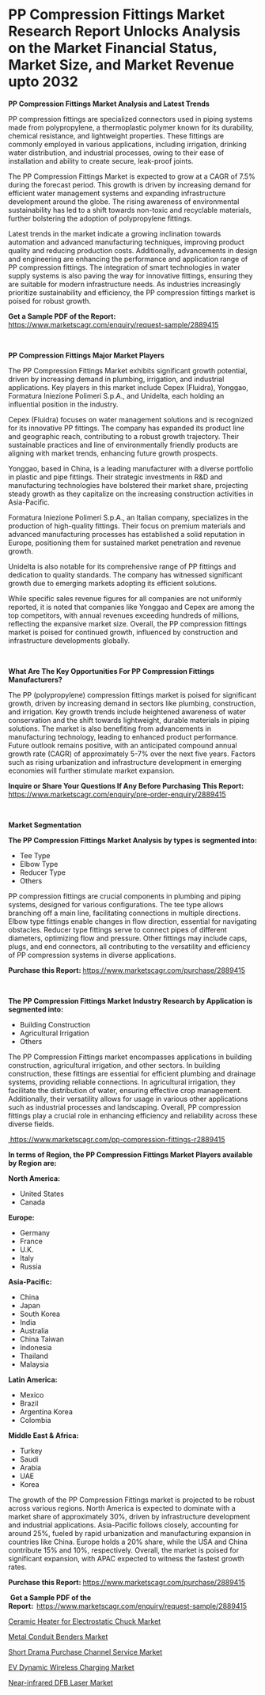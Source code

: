 <p><h1>PP Compression Fittings Market Research Report Unlocks Analysis on the Market Financial Status, Market Size, and Market Revenue upto 2032</h1></p><p><strong>PP Compression Fittings Market Analysis and Latest Trends</strong></p>
<p><p>PP compression fittings are specialized connectors used in piping systems made from polypropylene, a thermoplastic polymer known for its durability, chemical resistance, and lightweight properties. These fittings are commonly employed in various applications, including irrigation, drinking water distribution, and industrial processes, owing to their ease of installation and ability to create secure, leak-proof joints.</p><p>The PP Compression Fittings Market is expected to grow at a CAGR of 7.5% during the forecast period. This growth is driven by increasing demand for efficient water management systems and expanding infrastructure development around the globe. The rising awareness of environmental sustainability has led to a shift towards non-toxic and recyclable materials, further bolstering the adoption of polypropylene fittings.</p><p>Latest trends in the market indicate a growing inclination towards automation and advanced manufacturing techniques, improving product quality and reducing production costs. Additionally, advancements in design and engineering are enhancing the performance and application range of PP compression fittings. The integration of smart technologies in water supply systems is also paving the way for innovative fittings, ensuring they are suitable for modern infrastructure needs. As industries increasingly prioritize sustainability and efficiency, the PP compression fittings market is poised for robust growth.</p></p>
<p><strong>Get a Sample PDF of the Report:&nbsp;</strong> <a href="https://www.marketscagr.com/enquiry/request-sample/2889415?utm_campaign=1944&utm_medium=2&utm_source=Github&utm_content=ia&utm_term=14032025&utm_id=pp-compression-fittings">https://www.marketscagr.com/enquiry/request-sample/2889415</a></p>
<p>&nbsp;</p>
<p><strong>PP Compression Fittings Major Market Players</strong></p>
<p><p>The PP Compression Fittings Market exhibits significant growth potential, driven by increasing demand in plumbing, irrigation, and industrial applications. Key players in this market include Cepex (Fluidra), Yonggao, Formatura Iniezione Polimeri S.p.A., and Unidelta, each holding an influential position in the industry.</p><p>Cepex (Fluidra) focuses on water management solutions and is recognized for its innovative PP fittings. The company has expanded its product line and geographic reach, contributing to a robust growth trajectory. Their sustainable practices and line of environmentally friendly products are aligning with market trends, enhancing future growth prospects.</p><p>Yonggao, based in China, is a leading manufacturer with a diverse portfolio in plastic and pipe fittings. Their strategic investments in R&D and manufacturing technologies have bolstered their market share, projecting steady growth as they capitalize on the increasing construction activities in Asia-Pacific.</p><p>Formatura Iniezione Polimeri S.p.A., an Italian company, specializes in the production of high-quality fittings. Their focus on premium materials and advanced manufacturing processes has established a solid reputation in Europe, positioning them for sustained market penetration and revenue growth.</p><p>Unidelta is also notable for its comprehensive range of PP fittings and dedication to quality standards. The company has witnessed significant growth due to emerging markets adopting its efficient solutions.</p><p>While specific sales revenue figures for all companies are not uniformly reported, it is noted that companies like Yonggao and Cepex are among the top competitors, with annual revenues exceeding hundreds of millions, reflecting the expansive market size. Overall, the PP compression fittings market is poised for continued growth, influenced by construction and infrastructure developments globally.</p></p>
<p>&nbsp;</p>
<p><strong>What Are The Key Opportunities For PP Compression Fittings Manufacturers?</strong></p>
<p><p>The PP (polypropylene) compression fittings market is poised for significant growth, driven by increasing demand in sectors like plumbing, construction, and irrigation. Key growth trends include heightened awareness of water conservation and the shift towards lightweight, durable materials in piping solutions. The market is also benefiting from advancements in manufacturing technology, leading to enhanced product performance. Future outlook remains positive, with an anticipated compound annual growth rate (CAGR) of approximately 5-7% over the next five years. Factors such as rising urbanization and infrastructure development in emerging economies will further stimulate market expansion.</p></p>
<p><strong>Inquire or Share Your Questions If Any Before Purchasing This Report:</strong> <a href="https://www.marketscagr.com/enquiry/pre-order-enquiry/2889415?utm_campaign=1944&utm_medium=2&utm_source=Github&utm_content=ia&utm_term=14032025&utm_id=pp-compression-fittings">https://www.marketscagr.com/enquiry/pre-order-enquiry/2889415</a></p>
<p>&nbsp;</p>
<p><strong>Market Segmentation</strong></p>
<p><strong>The PP Compression Fittings Market Analysis by types is segmented into:</strong></p>
<p><ul><li>Tee Type</li><li>Elbow Type</li><li>Reducer Type</li><li>Others</li></ul></p>
<p><p>PP compression fittings are crucial components in plumbing and piping systems, designed for various configurations. The tee type allows branching off a main line, facilitating connections in multiple directions. Elbow type fittings enable changes in flow direction, essential for navigating obstacles. Reducer type fittings serve to connect pipes of different diameters, optimizing flow and pressure. Other fittings may include caps, plugs, and end connectors, all contributing to the versatility and efficiency of PP compression systems in diverse applications.</p></p>
<p><strong>Purchase this Report:&nbsp;</strong><a href="https://www.marketscagr.com/purchase/2889415?utm_campaign=1944&utm_medium=2&utm_source=Github&utm_content=ia&utm_term=14032025&utm_id=pp-compression-fittings">https://www.marketscagr.com/purchase/2889415</a></p>
<p>&nbsp;</p>
<p><strong>The PP Compression Fittings Market Industry Research by Application is segmented into:</strong></p>
<p><ul><li>Building Construction</li><li>Agricultural Irrigation</li><li>Others</li></ul></p>
<p><p>The PP Compression Fittings market encompasses applications in building construction, agricultural irrigation, and other sectors. In building construction, these fittings are essential for efficient plumbing and drainage systems, providing reliable connections. In agricultural irrigation, they facilitate the distribution of water, ensuring effective crop management. Additionally, their versatility allows for usage in various other applications such as industrial processes and landscaping. Overall, PP compression fittings play a crucial role in enhancing efficiency and reliability across these diverse fields.</p></p>
<p><a href="https://www.marketscagr.com/pp-compression-fittings-r2889415?utm_campaign=1944&utm_medium=2&utm_source=Github&utm_content=ia&utm_term=14032025&utm_id=pp-compression-fittings">&nbsp;https://www.marketscagr.com/pp-compression-fittings-r2889415</a></p>
<p><strong>In terms of Region, the PP Compression Fittings Market Players available by Region are:</strong></p>
<p>
    <p> <strong> North America: </strong>
        <ul>
            <li>United States</li>
            <li>Canada</li>
        </ul>
        </p> 
    <p> <strong> Europe: </strong>
        <ul>
            <li>Germany</li>
            <li>France</li>
            <li>U.K.</li>
            <li>Italy</li>
            <li>Russia</li>
        </ul>
        </p> 
    <p> <strong> Asia-Pacific: </strong>
        <ul>
            <li>China</li>
            <li>Japan</li>
            <li>South Korea</li>
            <li>India</li>
            <li>Australia</li>
            <li>China Taiwan</li>
            <li>Indonesia</li>
            <li>Thailand</li>
            <li>Malaysia</li>
        </ul>
        </p> 
    <p> <strong> Latin America: </strong>
        <ul>
            <li>Mexico</li>
            <li>Brazil</li>
            <li>Argentina Korea</li>
            <li>Colombia</li>
        </ul>
        </p> 
    <p> <strong> Middle East & Africa: </strong>
        <ul>
            <li>Turkey</li>
            <li>Saudi</li>
            <li>Arabia</li>
            <li>UAE</li>
            <li>Korea</li>
        </ul>
    </p>
    </p>
<p><p>The growth of the PP Compression Fittings market is projected to be robust across various regions. North America is expected to dominate with a market share of approximately 30%, driven by infrastructure development and industrial applications. Asia-Pacific follows closely, accounting for around 25%, fueled by rapid urbanization and manufacturing expansion in countries like China. Europe holds a 20% share, while the USA and China contribute 15% and 10%, respectively. Overall, the market is poised for significant expansion, with APAC expected to witness the fastest growth rates.</p></p>
<p><strong>Purchase this Report: </strong><a href="https://www.marketscagr.com/purchase/2889415?utm_campaign=1944&utm_medium=2&utm_source=Github&utm_content=ia&utm_term=14032025&utm_id=pp-compression-fittings">https://www.marketscagr.com/purchase/2889415</a></p>
<p>&nbsp;<strong>Get a Sample PDF of the Report:&nbsp;&nbsp;</strong><a href="https://www.marketscagr.com/enquiry/request-sample/2889415?utm_campaign=1944&utm_medium=2&utm_source=Github&utm_content=ia&utm_term=14032025&utm_id=pp-compression-fittings">https://www.marketscagr.com/enquiry/request-sample/2889415</a></p>
<p><strong></strong></p>
<p><p><a href="https://github.com/Chiragrp22/Market-Research-Report-List-7/blob/main/ceramic-heater-for-electrostatic-chuck-market.md?utm_campaign=1944&utm_medium=2&utm_source=Github&utm_content=ia&utm_term=14032025&utm_id=pp-compression-fittings">Ceramic Heater for Electrostatic Chuck Market</a></p><p><a href="https://github.com/pelegeazlie5/Market-Research-Report-List-1/blob/main/metal-conduit-benders-market.md?utm_campaign=1944&utm_medium=2&utm_source=Github&utm_content=ia&utm_term=14032025&utm_id=pp-compression-fittings">Metal Conduit Benders Market</a></p><p><a href="https://github.com/duerknikko44/Market-Research-Report-List-1/blob/main/short-drama-purchase-channel-service-market.md?utm_campaign=1944&utm_medium=2&utm_source=Github&utm_content=ia&utm_term=14032025&utm_id=pp-compression-fittings">Short Drama Purchase Channel Service Market</a></p><p><a href="https://github.com/poskaturovtl/Market-Research-Report-List-1/blob/main/ev-dynamic-wireless-charging-market.md?utm_campaign=1944&utm_medium=2&utm_source=Github&utm_content=ia&utm_term=14032025&utm_id=pp-compression-fittings">EV Dynamic Wireless Charging Market</a></p><p><a href="https://github.com/paulierasho/Market-Research-Report-List-1/blob/main/near-infrared-dfb-laser-market.md?utm_campaign=1944&utm_medium=2&utm_source=Github&utm_content=ia&utm_term=14032025&utm_id=pp-compression-fittings">Near-infrared DFB Laser Market</a></p></p>
